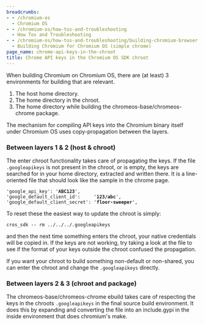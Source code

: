 ```yaml
---
breadcrumbs:
- - /chromium-os
  - Chromium OS
- - /chromium-os/how-tos-and-troubleshooting
  - How Tos and Troubleshooting
- - /chromium-os/how-tos-and-troubleshooting/building-chromium-browser
  - Building Chromium for Chromium OS (simple chrome)
page_name: chrome-api-keys-in-the-chroot
title: Chrome API keys in the Chromium OS SDK chroot
---
```


When building Chromium on Chromium OS, there are (at least) 3 environments for
building that are relevant.

1.  The host home directory.
2.  The home directory in the chroot.
3.  The home directory while building the chromeos-base/chromeos-chrome
            package.

The mechanism for compiling API keys into the Chromium binary itself under
Chromium OS uses copy-propagation between the layers.

### Between layers 1 & 2 (host & chroot)

The enter chroot functionality takes care of propagating the keys. If the file
`.googleapikeys` is not present in the chroot, or is empty, the keys are
searched for in your home directory, extracted and written there. It is a
line-oriented file that should look like the sample in the chrome page.

<pre><code>'google_api_key': '<b>ABC123</b>',
'google_default_client_id':     '<b>123/abc</b>',
'google_default_client_secret': '<b>floor-sweeper</b>',
</code></pre>

To reset these the easiest way to update the chroot is simply:

```none
cros_sdk -- rm ../../../.googleapikeys
```

and then the next time something enters the chroot, your native credentials will
be copied in. If the keys are not working, try taking a look at the file to see
if the format of your keys outside the chroot confused the propagation.

If you want your chroot to build something non-default or non-shared, you can
enter the chroot and change the `.googleapikeys` directly.

### Between layers 2 & 3 (chroot and package)

The chromeos-base/chromeos-chrome ebuild takes care of respecting the keys in
the chroots `.googleapikeys` in the final source build environment. It does this
by expanding and converting the file into an include.gypi in the inside
environment that does chromium's make.
